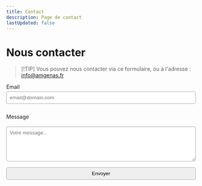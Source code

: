 ```yaml
---
title: Contact
description: Page de contact
lastUpdated: false
---
```


<style>
form input,
form textarea {
  font-family: Arial, sans-serif;
  width: 100%;
  padding: 8px;
  margin-top: 4px;
  margin-bottom: 12px;
  box-sizing: border-box;
  border: 1px solid darkgray;
  border-radius: 4px;
}
</style>

# Nous contacter

> [!TIP] Vous pouvez nous contacter via ce formulaire, ou à l'adresse : <a href="mailto:info@amgenas.fr">info@amgenas.fr</a>

<form action="https://api.web3forms.com/submit" method="POST">

  <!-- REQUIRED: Your Access key here. Don't worry this can be public -->
  <input type="hidden" name="access_key" value="a9da8fa1-6b06-446f-b204-c44ea06b21b9">

  <!-- Optional: Subject an be prefilled using type="hidden"
       or type="text" for normal user submitted input -->
  <input type="hidden" name="subject" value="Contact depuis le site">

  <!-- Optional: From Name you want to see in the email
       Default is "Notifications". you can overwrite here -->
  <input type="hidden" name="from_name" value="artsmartiauxgenas.fr">

  <!-- Optional: To send the form submission as CC email
       This feature available to PRO Plan users only 
  <input type="hidden" name="ccemail" value="partner@example.com"> -->

  <!-- Optional: Default replyto will be "email" field (if available)
       you may overwrite replyto with different email here -->
  <input type="hidden" name="replyto" value="contact@amgenas.fr">

  <!-- Optional: Custom Redirection or Thank you Page
       Make sure you add full URL including https:// -->
  <input type="hidden" name="redirect" value="https://artsmartiauxgenas.fr/success">

  <!-- Optional: But Recommended: To Prevent SPAM Submission.
       Make sure its hidden by default -->
  <input type="checkbox" name="botcheck" class="hidden" style="display: none;">
  
  <!-- hCaptcha: Recommended for Advanced Spam Protection.
  <div class="h-captcha" data-captcha="true"></div> -->

  <!-- Google reCaptcha & Cloudflare Turnstile:
       This feature is available for paid users only
  <input type="hidden" name="recaptcha_response" id="recaptchaResponse">
  <div class="cf-turnstile" data-sitekey="<YOUR_SITE_KEY>"></div> -->
  
  <!-- Webhooks: Send your form data to Notion, Google Sheets or Zapier.
       This feature is available for paid users only
  <input type="hidden" name="webhook" value="WEBHOOK_URL_HERE" /> -->

  <!-- Attachments: Make sure the <form> has enctype="multipart/form-data"
       This feature is available for paid users only
  <input type="file" name="attachment" /> -->
  
  <!-- Advanced File Upload: This feature is available for paid users only
  <input type="hidden" data-fileupload="true" /> -->

  <!-- Custom Form Data: Form data you wish to receive in email. -->
  <label for="email">Email</label>
  <input type="email" id="email" name="email" placeholder="email@domain.com" required>

  <label for="message">Message</label>
  <textarea name="message" id="message" rows="5" placeholder="Votre message..." required></textarea>

  <input type="submit" value="Envoyer">

</form>
